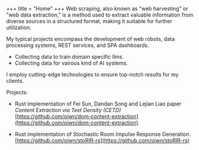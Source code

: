 +++
title = "Home"
+++
Web scraping, also known as "web harvesting" or "web data extraction," is a
method used to extract valuable information from diverse sources in a structured
format, making it suitable for further utilization.

My typical projects encompass the development of web robots, data processing
systems, REST services, and SPA dashboards.

- Collecting data to train domain specific llms.
- Collecting data for vairous kind of AI systems.

I employ cutting-edge technologies to ensure top-notch results for my clients.

Projects: 

- Rust implementation of Fei Sun, Dandan Song and Lejian Liao paper 
  *Content Extraction via Text Density (CETD)* 
  [https://github.com/oiwn/dom-content-extraction](https://github.com/oiwn/dom-content-extraction)

- Rust implementation of Stochastic Room Impulse Response Generation.
  [https://github.com/oiwn/stoRIR-rs](https://github.com/oiwn/stoRIR-rs)
